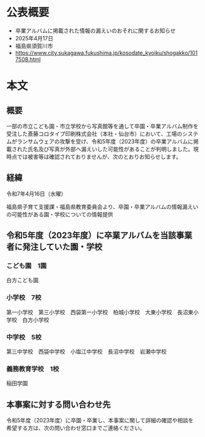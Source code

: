 # 公表概要
- 卒業アルバムに掲載された情報の漏えいのおそれに関するお知らせ
- 2025年4月17日
- 福島県須賀川市
- https://www.city.sukagawa.fukushima.jp/kosodate_kyoiku/shogakko/1017508.html

# 本文
## 概要
一部の市立こども園・市立学校から写真館等を通して卒園・卒業アルバム制作を受注した斎藤コロタイプ印刷株式会社（本社・仙台市）において、工場のシステムがランサムウェアの攻撃を受け、令和5年度（2023年度）の卒業アルバムに掲載された氏名及び写真が外部へ漏えいした可能性があることが判明しました。現時点では被害等は確認されておりませんが、次のとおりお知らせします。

## 経緯
令和7年4月16日（水曜）

福島県子育て支援課・福島県教育委員会より、卒園・卒業アルバムの情報漏えいの可能性がある園・学校についての情報提供

## 令和5年度（2023年度）に卒業アルバムを当該事業者に発注していた園・学校
### こども園　1園
白方こども園

### 小学校　7校
第一小学校　第三小学校　西袋第一小学校　柏城小学校　大東小学校　長沼東小学校　白方小学校

### 中学校　5校
第三中学校　西袋中学校　小塩江中学校　長沼中学校　岩瀬中学校

### 義務教育学校　1校
稲田学園

## 本事案に対する問い合わせ先
令和5年度（2023年度）に卒園・卒業し、本事案に関して詳細の確認や相談を希望する方は、次の問い合わせ窓口までご連絡ください。
